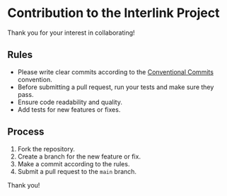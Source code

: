 # Contribution to the Interlink Project

Thank you for your interest in collaborating!

## Rules

- Please write clear commits according to the [Conventional Commits](https://www.conventionalcommits.org/) convention.
- Before submitting a pull request, run your tests and make sure they pass.
- Ensure code readability and quality.
- Add tests for new features or fixes.

## Process

1. Fork the repository.
2. Create a branch for the new feature or fix.
3. Make a commit according to the rules.
4. Submit a pull request to the `main` branch.

Thank you!
